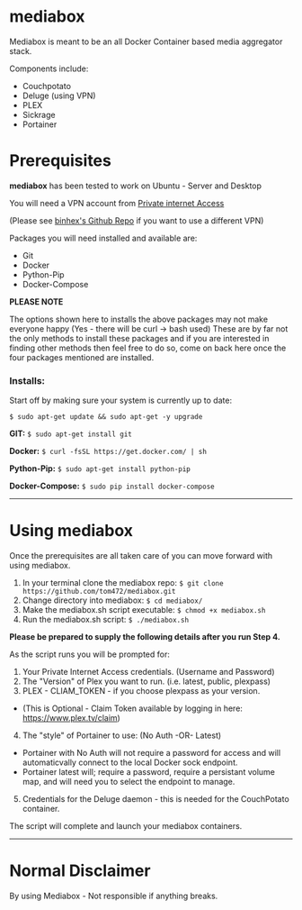 # mediabox
Mediabox is meant to be an all Docker Container based media aggregator stack.

Components include:
  * Couchpotato
  * Deluge (using VPN)
  * PLEX
  * Sickrage
  * Portainer
  
# Prerequisites
**mediabox** has been tested to work on Ubuntu - Server and Desktop

You will need a VPN account from [Private internet Access](https://www.privateinternetaccess.com/)

(Please see [binhex's Github Repo](https://github.com/binhex/arch-delugevpn) if you want to use a different VPN)

Packages you will need installed and available are:
  * Git
  * Docker
  * Python-Pip
  * Docker-Compose
  
**PLEASE NOTE**

The options shown here to installs the above packages may not make everyone happy (Yes - there will be curl -> bash used)
These are by far not the only methods to install these packages and if you are interested in finding other methods then feel free to do so, come on back here once the four packages mentioned are installed.

### Installs:

Start off by making sure your system is currently up to date:

`$ sudo apt-get update && sudo apt-get -y upgrade`

**GIT:** `$ sudo apt-get install git`

**Docker:** `$ curl -fsSL https://get.docker.com/ | sh`

**Python-Pip:** `$ sudo apt-get install python-pip`

**Docker-Compose:** `$ sudo pip install docker-compose`

---

# Using mediabox

Once the prerequisites are all taken care of you can move forward with using mediabox.

1. In your terminal clone the mediabox repo: `$ git clone https://github.com/tom472/mediabox.git`
2. Change directory into mediabox: `$ cd mediabox/`
3. Make the mediabox.sh script executable: `$ chmod +x mediabox.sh`
4. Run the mediabox.sh script: `$ ./mediabox.sh`

**Please be prepared to supply the following details after you run Step 4.**

As the script runs you will be prompted for:

1. Your Private Internet Access credentials. (Username and Password)
2. The "Version" of Plex you want to run. (i.e. latest, public, plexpass)
3. PLEX - CLIAM_TOKEN - if you choose plexpass as your version. 
  * (This is Optional - Claim Token available by logging in here: https://www.plex.tv/claim)
4. The "style" of Portainer to use: (No Auth -OR- Latest)
  * Portainer with No Auth will not require a password for access and will automaticvally connect to the local Docker sock endpoint.
  * Portainer latest will; require a password, require a persistant volume map, and will need you to select the endpoint to manage.
5. Credentials for the Deluge daemon - this is needed for the CouchPotato container.

The script will complete and launch your mediabox containers.

---

# Normal Disclaimer

By using Mediabox - Not responsible if anything breaks.

